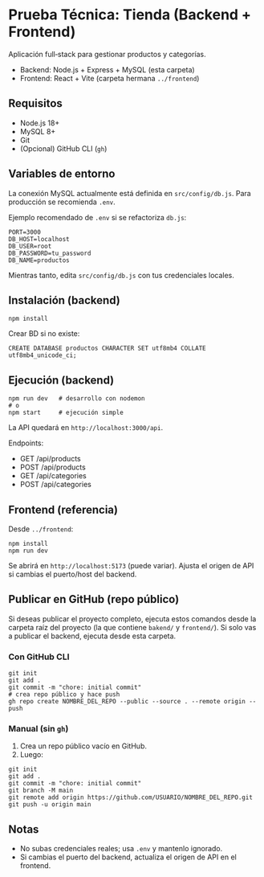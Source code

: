 # Prueba Técnica: Tienda (Backend + Frontend)

Aplicación full‑stack para gestionar productos y categorías.

- Backend: Node.js + Express + MySQL (esta carpeta)
- Frontend: React + Vite (carpeta hermana `../frontend`)

## Requisitos

- Node.js 18+
- MySQL 8+
- Git
- (Opcional) GitHub CLI (`gh`)

## Variables de entorno

La conexión MySQL actualmente está definida en `src/config/db.js`. Para producción se recomienda `.env`.

Ejemplo recomendado de `.env` si se refactoriza `db.js`:

```
PORT=3000
DB_HOST=localhost
DB_USER=root
DB_PASSWORD=tu_password
DB_NAME=productos
```

Mientras tanto, edita `src/config/db.js` con tus credenciales locales.

## Instalación (backend)

```
npm install
```

Crear BD si no existe:

```
CREATE DATABASE productos CHARACTER SET utf8mb4 COLLATE utf8mb4_unicode_ci;
```

## Ejecución (backend)

```
npm run dev   # desarrollo con nodemon
# o
npm start     # ejecución simple
```

La API quedará en `http://localhost:3000/api`.

Endpoints:
- GET /api/products
- POST /api/products
- GET /api/categories
- POST /api/categories

## Frontend (referencia)

Desde `../frontend`:

```
npm install
npm run dev
```

Se abrirá en `http://localhost:5173` (puede variar). Ajusta el origen de API si cambias el puerto/host del backend.

## Publicar en GitHub (repo público)

Si deseas publicar el proyecto completo, ejecuta estos comandos desde la carpeta raíz del proyecto (la que contiene `bakend/` y `frontend/`). Si solo vas a publicar el backend, ejecuta desde esta carpeta.

### Con GitHub CLI

```
git init
git add .
git commit -m "chore: initial commit"
# crea repo público y hace push
gh repo create NOMBRE_DEL_REPO --public --source . --remote origin --push
```

### Manual (sin `gh`)

1) Crea un repo público vacío en GitHub.  
2) Luego:

```
git init
git add .
git commit -m "chore: initial commit"
git branch -M main
git remote add origin https://github.com/USUARIO/NOMBRE_DEL_REPO.git
git push -u origin main
```

## Notas

- No subas credenciales reales; usa `.env` y mantenlo ignorado.
- Si cambias el puerto del backend, actualiza el origen de API en el frontend.
